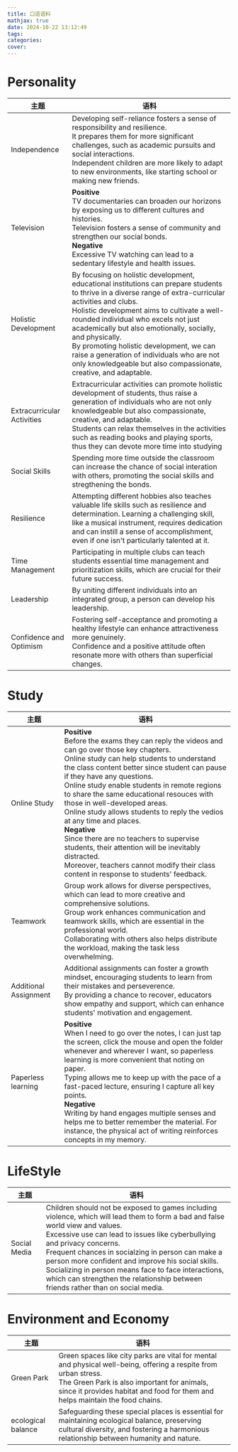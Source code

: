 ```yaml
---
title: 口语语料
mathjax: true
date: 2024-10-22 13:12:49
tags:
categories:
cover:
---
```

# Personality

|主题|语料|
|---|---|
|Independence|Developing self-reliance fosters a sense of responsibility and resilience. <br>It prepares them for more significant challenges, such as academic pursuits and social interactions.<br>Independent children are more likely to adapt to new environments, like starting school or making new friends.|
|Television|**Positive**<br>TV documentaries can broaden our horizons by exposing us to different cultures and histories.<br>Television fosters a sense of community and strengthen our social bonds.<br>**Negative**<br>Excessive TV watching can lead to a sedentary lifestyle and health issues.|
|Holistic Development|By focusing on holistic development, educational institutions can prepare students to thrive in a diverse range of extra-curricular activities and clubs.<br>Holistic development aims to cultivate a well-rounded individual who excels not just academically but also emotionally, socially, and physically.<br>By promoting holistic development, we can raise a generation of individuals who are not only knowledgeable but also compassionate, creative, and adaptable.|
|Extracurricular Activities|Extracurricular activities can promote holistic development of students, thus raise a generation of individuals who are not only knowledgeable but also compassionate, creative, and adaptable.<br>Students can relax themselves in the activities such as reading books and playing sports, thus they can devote more time into studying|
|Social Skills|Spending more time outside the classroom can increase the chance of social interation with others, promoting the social skills and stregthening the bonds.|
|Resilience|Attempting different hobbies also teaches valuable life skills such as resilience and determination. Learning a challenging skill, like a musical instrument, requires dedication and can instill a sense of accomplishment, even if one isn't particularly talented at it.|
|Time Management|Participating in multiple clubs can teach students essential time management and prioritization skills, which are crucial for their future success.|
|Leadership|By uniting different individuals into an integrated group, a person can develop his leadership.|
|Confidence and Optimism|Fostering self-acceptance and promoting a healthy lifestyle can enhance attractiveness more genuinely. <br>Confidence and a positive attitude often resonate more with others than superficial changes.|

# Study

|主题|语料|
|---|---|
|Online Study|**Positive**<br>Before the exams they can reply the videos and can go over those key chapters.<br>Online study can help students to understand the class content better since student can pause if they have any questions.<br>Online study enable students in remote regions to share the same educational resouces with those in well-developed areas. <br>Online study allows students to reply the vedios at any time and places.<br>**Negative**<br>Since there are no teachers to supervise students, their attention will be inevitably distracted.<br>Moreover, teachers cannot modify their class content in response to students' feedback.|
|Teamwork|Group work allows for diverse perspectives, which can lead to more creative and comprehensive solutions.<br>Group work enhances communication and teamwork skills, which are essential in the professional world.<br>Collaborating with others also helps distribute the workload, making the task less overwhelming. |
|Additional Assignment|Additional assignments can foster a growth mindset, encouraging students to learn from their mistakes and perseverence.<br>By providing a chance to recover, educators show empathy and support, which can enhance students' motivation and engagement.|
|Paperless learning|**Positive**<br>When I need to go over the notes, I can just tap the screen, click the mouse and open the folder whenever and wherever I want, so paperless learning is more convenient that noting on paper.<br>Typing allows me to keep up with the pace of a fast-paced lecture, ensuring I capture all key points.<br>**Negative**<br>Writing by hand engages multiple senses and helps me to better remember the material. For instance, the physical act of writing reinforces concepts in my memory.|

# LifeStyle
|主题|语料|
|---|---|
|Social Media|Children should not be exposed to games including violence, which will lead them to form a bad and false world view and values.<br>Excessive use can lead to issues like cyberbullying and privacy concerns.<br>Frequent chances in socialzing in person can make a person more confident and improve his social skills.<br>Socializing in person means face to face interactions, which can strengthen the relationship between friends rather than on social media.|

# Environment and Economy
|主题|语料|
|---|---|
|Green Park|Green spaces like city parks are vital for mental and physical well-being, offering a respite from urban stress.<br>The Green Park is also important for animals, since it provides habitat and food for them and helps maintain the food chains.|
|ecological balance|Safeguarding these special places is essential for maintaining ecological balance, preserving cultural diversity, and fostering a harmonious relationship between humanity and nature.|



